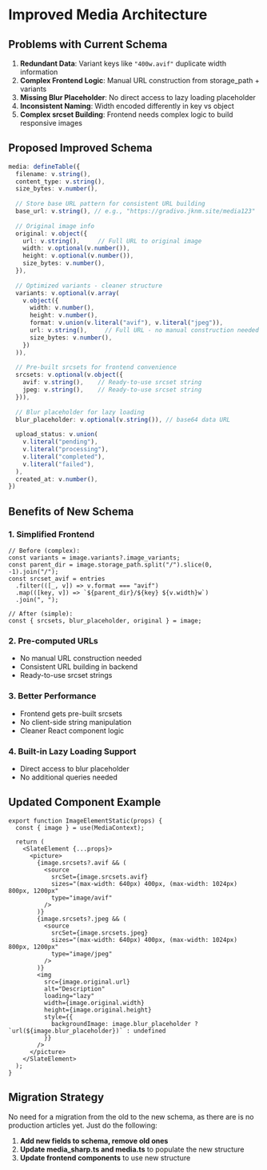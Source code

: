 # Improved Media Architecture

## Problems with Current Schema

1. **Redundant Data**: Variant keys like `"400w.avif"` duplicate width information
2. **Complex Frontend Logic**: Manual URL construction from storage_path + variants
3. **Missing Blur Placeholder**: No direct access to lazy loading placeholder
4. **Inconsistent Naming**: Width encoded differently in key vs object
5. **Complex srcset Building**: Frontend needs complex logic to build responsive images

## Proposed Improved Schema

```typescript
media: defineTable({
  filename: v.string(),
  content_type: v.string(),
  size_bytes: v.number(),
  
  // Store base URL pattern for consistent URL building
  base_url: v.string(), // e.g., "https://gradivo.jknm.site/media123"
  
  // Original image info
  original: v.object({
    url: v.string(),     // Full URL to original image
    width: v.optional(v.number()),
    height: v.optional(v.number()),
    size_bytes: v.number(),
  }),
  
  // Optimized variants - cleaner structure
  variants: v.optional(v.array(
    v.object({
      width: v.number(),
      height: v.number(),
      format: v.union(v.literal("avif"), v.literal("jpeg")),
      url: v.string(),     // Full URL - no manual construction needed
      size_bytes: v.number(),
    })
  )),
  
  // Pre-built srcsets for frontend convenience
  srcsets: v.optional(v.object({
    avif: v.string(),    // Ready-to-use srcset string
    jpeg: v.string(),    // Ready-to-use srcset string
  })),
  
  // Blur placeholder for lazy loading
  blur_placeholder: v.optional(v.string()), // base64 data URL
  
  upload_status: v.union(
    v.literal("pending"),
    v.literal("processing"), 
    v.literal("completed"),
    v.literal("failed"),
  ),
  created_at: v.number(),
})
```

## Benefits of New Schema

### 1. **Simplified Frontend**
```tsx
// Before (complex):
const variants = image.variants?.image_variants;
const parent_dir = image.storage_path.split("/").slice(0, -1).join("/");
const srcset_avif = entries
  .filter(([_, v]) => v.format === "avif")
  .map(([key, v]) => `${parent_dir}/${key} ${v.width}w`)
  .join(", ");

// After (simple):
const { srcsets, blur_placeholder, original } = image;
```

### 2. **Pre-computed URLs**
- No manual URL construction needed
- Consistent URL building in backend
- Ready-to-use srcset strings

### 3. **Better Performance**
- Frontend gets pre-built srcsets
- No client-side string manipulation
- Cleaner React component logic

### 4. **Built-in Lazy Loading Support**
- Direct access to blur placeholder
- No additional queries needed

## Updated Component Example

```tsx
export function ImageElementStatic(props) {
  const { image } = use(MediaContext);
  
  return (
    <SlateElement {...props}>
      <picture>
        {image.srcsets?.avif && (
          <source
            srcSet={image.srcsets.avif}
            sizes="(max-width: 640px) 400px, (max-width: 1024px) 800px, 1200px"
            type="image/avif"
          />
        )}
        {image.srcsets?.jpeg && (
          <source
            srcSet={image.srcsets.jpeg}
            sizes="(max-width: 640px) 400px, (max-width: 1024px) 800px, 1200px"
            type="image/jpeg"
          />
        )}
        <img
          src={image.original.url}
          alt="Description"
          loading="lazy"
          width={image.original.width}
          height={image.original.height}
          style={{ 
            backgroundImage: image.blur_placeholder ? `url(${image.blur_placeholder})` : undefined 
          }}
        />
      </picture>
    </SlateElement>
  );
}
```

## Migration Strategy

No need for a migration from the old to the new schema, as there are is no production articles yet. Just do the following:

1. **Add new fields to schema, remove old ones**
2. **Update media_sharp.ts and media.ts** to populate the new structure
3. **Update frontend components** to use new structure

